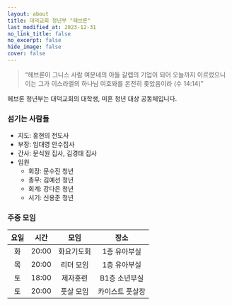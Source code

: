 ```yaml
---
layout: about
title: 대덕교회 청년부 "헤브론"
last_modified_at: 2023-12-31
no_link_title: false
no_excerpt: false
hide_image: false
cover: false
---
```


> “헤브론이 그니스 사람 여분네의 아들 갈렙의 기업이 되어 오늘까지 이르렀으니 이는 그가 이스라엘의 하나님 여호와를 온전히 좆았음이라 (수 14:14)”

헤브론 청년부는 대덕교회의 대학생, 미혼 청년 대상 공동체입니다.

### 섬기는 사람들
  - 지도: 홍현의 전도사
  - 부장: 임대영 안수집사
  - 간사: 문식원 집사, 김경태 집사
  - 임원
	- 회장: 문수진 청년
	- 총무: 김예선 청년
	- 회계: 강다은 청년
	- 서기: 신용준 청년

### 주중 모임

| 요일 | 시간 | 모임 | 장소 |
|:--:|:-----:|:------:|:-------:|
| 화 | 20:00 | 화요기도회 | 1층 유아부실 |
| 목 | 20:00 | 리더 모임 | 1층 유아부실 |
| 토 | 18:00 | 제자훈련 | B1층 소년부실 |
| 토 | 20:00 | 풋살 모임 | 카이스트 풋살장 |
